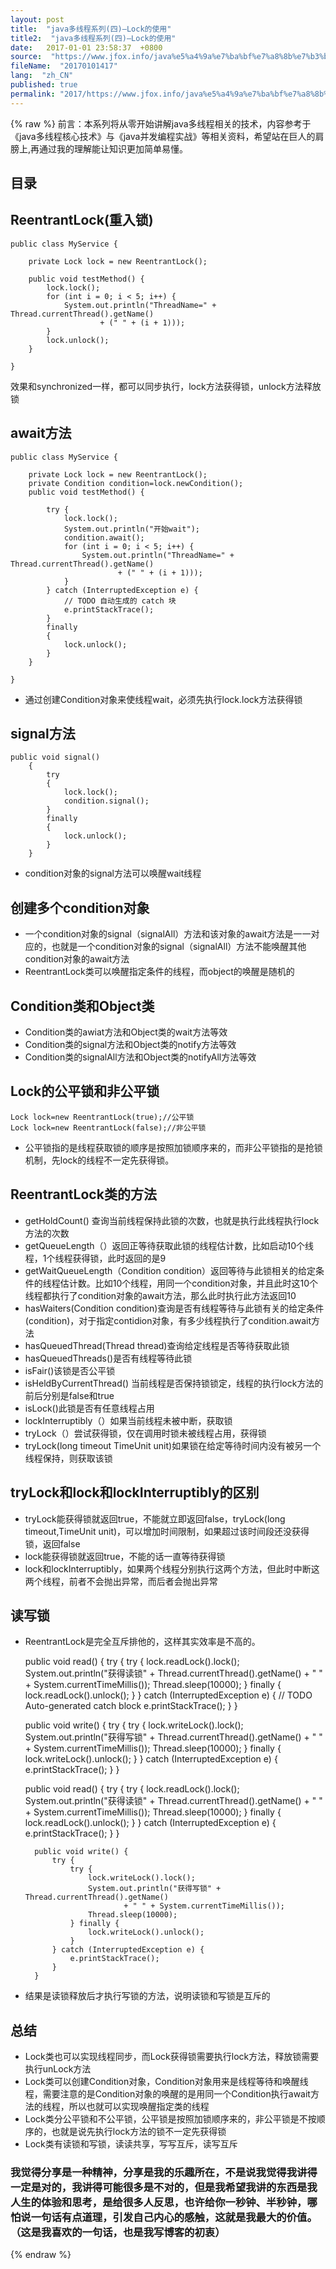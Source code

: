 ```yaml
---
layout: post
title:  "java多线程系列(四)—Lock的使用"
title2:  "java多线程系列(四)—Lock的使用"
date:   2017-01-01 23:58:37  +0800
source:  "https://www.jfox.info/java%e5%a4%9a%e7%ba%bf%e7%a8%8b%e7%b3%bb%e5%88%97%e5%9b%9block%e7%9a%84%e4%bd%bf%e7%94%a8.html"
fileName:  "20170101417"
lang:  "zh_CN"
published: true
permalink: "2017/https://www.jfox.info/java%e5%a4%9a%e7%ba%bf%e7%a8%8b%e7%b3%bb%e5%88%97%e5%9b%9block%e7%9a%84%e4%bd%bf%e7%94%a8.html"
---
```

{% raw %}
前言：本系列将从零开始讲解java多线程相关的技术，内容参考于《java多线程核心技术》与《java并发编程实战》等相关资料，希望站在巨人的肩膀上,再通过我的理解能让知识更加简单易懂。

## 目录

## ReentrantLock(重入锁)

    public class MyService {
    
        private Lock lock = new ReentrantLock();
    
        public void testMethod() {
            lock.lock();
            for (int i = 0; i < 5; i++) {
                System.out.println("ThreadName=" + Thread.currentThread().getName()
                        + (" " + (i + 1)));
            }
            lock.unlock();
        }
    
    }

效果和synchronized一样，都可以同步执行，lock方法获得锁，unlock方法释放锁

## await方法

    public class MyService {
    
        private Lock lock = new ReentrantLock();
        private Condition condition=lock.newCondition();
        public void testMethod() {
            
            try {
                lock.lock();
                System.out.println("开始wait");
                condition.await();
                for (int i = 0; i < 5; i++) {
                    System.out.println("ThreadName=" + Thread.currentThread().getName()
                            + (" " + (i + 1)));
                }
            } catch (InterruptedException e) {
                // TODO 自动生成的 catch 块
                e.printStackTrace();
            }
            finally
            {
                lock.unlock();
            }
        }
    
    }

- 通过创建Condition对象来使线程wait，必须先执行lock.lock方法获得锁

## signal方法

    public void signal()
        {
            try
            {
                lock.lock();
                condition.signal();
            }
            finally
            {
                lock.unlock();
            }
        }

- condition对象的signal方法可以唤醒wait线程

## 创建多个condition对象

- 一个condition对象的signal（signalAll）方法和该对象的await方法是一一对应的，也就是一个condition对象的signal（signalAll）方法不能唤醒其他condition对象的await方法
- ReentrantLock类可以唤醒指定条件的线程，而object的唤醒是随机的

## Condition类和Object类

- Condition类的awiat方法和Object类的wait方法等效
- Condition类的signal方法和Object类的notify方法等效
- Condition类的signalAll方法和Object类的notifyAll方法等效

## Lock的公平锁和非公平锁

    Lock lock=new ReentrantLock(true);//公平锁
    Lock lock=new ReentrantLock(false);//非公平锁
    

- 公平锁指的是线程获取锁的顺序是按照加锁顺序来的，而非公平锁指的是抢锁机制，先lock的线程不一定先获得锁。

## ReentrantLock类的方法

- getHoldCount() 查询当前线程保持此锁的次数，也就是执行此线程执行lock方法的次数
- getQueueLength（）返回正等待获取此锁的线程估计数，比如启动10个线程，1个线程获得锁，此时返回的是9
- getWaitQueueLength（Condition condition）返回等待与此锁相关的给定条件的线程估计数。比如10个线程，用同一个condition对象，并且此时这10个线程都执行了condition对象的await方法，那么此时执行此方法返回10
- hasWaiters(Condition condition)查询是否有线程等待与此锁有关的给定条件(condition)，对于指定contidion对象，有多少线程执行了condition.await方法
- hasQueuedThread(Thread thread)查询给定线程是否等待获取此锁
- hasQueuedThreads()是否有线程等待此锁
- isFair()该锁是否公平锁
- isHeldByCurrentThread() 当前线程是否保持锁锁定，线程的执行lock方法的前后分别是false和true
- isLock()此锁是否有任意线程占用
- lockInterruptibly（）如果当前线程未被中断，获取锁
- tryLock（）尝试获得锁，仅在调用时锁未被线程占用，获得锁
- tryLock(long timeout TimeUnit unit)如果锁在给定等待时间内没有被另一个线程保持，则获取该锁

## tryLock和lock和lockInterruptibly的区别

- tryLock能获得锁就返回true，不能就立即返回false，tryLock(long timeout,TimeUnit unit)，可以增加时间限制，如果超过该时间段还没获得锁，返回false
- lock能获得锁就返回true，不能的话一直等待获得锁
- lock和lockInterruptibly，如果两个线程分别执行这两个方法，但此时中断这两个线程，前者不会抛出异常，而后者会抛出异常

## 读写锁

- ReentrantLock是完全互斥排他的，这样其实效率是不高的。

    public void read() {
            try {
                try {
                    lock.readLock().lock();
                    System.out.println("获得读锁" + Thread.currentThread().getName()
                            + " " + System.currentTimeMillis());
                    Thread.sleep(10000);
                } finally {
                    lock.readLock().unlock();
                }
            } catch (InterruptedException e) {
                // TODO Auto-generated catch block
                e.printStackTrace();
            }
        }

    public void write() {
            try {
                try {
                    lock.writeLock().lock();
                    System.out.println("获得写锁" + Thread.currentThread().getName()
                            + " " + System.currentTimeMillis());
                    Thread.sleep(10000);
                } finally {
                    lock.writeLock().unlock();
                }
            } catch (InterruptedException e) {
                e.printStackTrace();
            }
        }

    public void read() {
            try {
                try {
                    lock.readLock().lock();
                    System.out.println("获得读锁" + Thread.currentThread().getName()
                            + " " + System.currentTimeMillis());
                    Thread.sleep(10000);
                } finally {
                    lock.readLock().unlock();
                }
            } catch (InterruptedException e) {
                e.printStackTrace();
            }
        }
    
        public void write() {
            try {
                try {
                    lock.writeLock().lock();
                    System.out.println("获得写锁" + Thread.currentThread().getName()
                            + " " + System.currentTimeMillis());
                    Thread.sleep(10000);
                } finally {
                    lock.writeLock().unlock();
                }
            } catch (InterruptedException e) {
                e.printStackTrace();
            }
        }

- 结果是读锁释放后才执行写锁的方法，说明读锁和写锁是互斥的

## 总结

- Lock类也可以实现线程同步，而Lock获得锁需要执行lock方法，释放锁需要执行unLock方法
- Lock类可以创建Condition对象，Condition对象用来是线程等待和唤醒线程，需要注意的是Condition对象的唤醒的是用同一个Condition执行await方法的线程，所以也就可以实现唤醒指定类的线程
- Lock类分公平锁和不公平锁，公平锁是按照加锁顺序来的，非公平锁是不按顺序的，也就是说先执行lock方法的锁不一定先获得锁
- Lock类有读锁和写锁，读读共享，写写互斥，读写互斥

### 我觉得分享是一种精神，分享是我的乐趣所在，不是说我觉得我讲得一定是对的，我讲得可能很多是不对的，但是我希望我讲的东西是我人生的体验和思考，是给很多人反思，也许给你一秒钟、半秒钟，哪怕说一句话有点道理，引发自己内心的感触，这就是我最大的价值。（这是我喜欢的一句话，也是我写博客的初衷）
{% endraw %}
